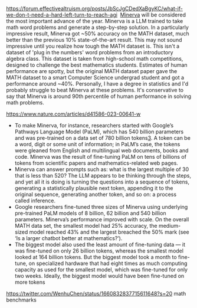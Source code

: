 
https://forum.effectivealtruism.org/posts/JbScJgCDedXaBgyKC/what-if-we-don-t-need-a-hard-left-turn-to-reach-agi
 [Minerva](https://twitter.com/matthewjbar/status/1542594514589581313?s=21&t=1t02xn9xyriXOte_d3RYyQ) will be considered the most important advance of the year. Minerva is a LLM trained to take math word problems and generate a step-by-step solution. In a particularly impressive result, Minerva got ~50% accuracy on the MATH dataset, much better than the previous 10% state-of-the-art result. This may not sound impressive until you realize how tough the MATH dataset is. This isn't a dataset of 'plug in the numbers' word problems from an introductory algebra class. This dataset is taken from high-school math competitions, designed to challenge the best mathematics students. Estimates of human performance are spotty, but the original MATH dataset paper gave the MATH dataset to a smart Computer Science undergrad student and got a performance around ~40%. Personally, I have a degree in statistics and I'd probably struggle to beat Minerva at these problems. It's conservative to say that Minerva is around 90th percentile of human performance in solving math problems.

https://www.nature.com/articles/d41586-023-00641-w
- To make Minerva, for instance, researchers started with Google’s Pathways Language Model (PaLM), which has 540 billion parameters and was pre-trained on a data set of 780 billion tokens[3](https://www.nature.com/articles/d41586-023-00641-w#ref-CR3). A token can be a word, digit or some unit of information; in PaLM’s case, the tokens were gleaned from English and multilingual web documents, books and code. Minerva was the result of fine-tuning PaLM on tens of billions of tokens from scientific papers and mathematics-related web pages.
- Minerva can answer prompts such as: what is the largest multiple of 30 that is less than 520? The LLM appears to be thinking through the steps, and yet all it is doing is turning the questions into a sequence of tokens, generating a statistically plausible next token, appending it to the original sequence, generating another token, and so on: a process called inference.
- Google researchers fine-tuned three sizes of Minerva using underlying pre-trained PaLM models of 8 billion, 62 billion and 540 billion parameters. Minerva’s performance improved with scale. On the overall MATH data set, the smallest model had 25% accuracy, the medium-sized model reached 43% and the largest breached the 50% mark (see ‘Is a larger chatbot better at mathematics?’).
- The biggest model also used the least amount of fine-tuning data — it was fine-tuned on only 26 billion tokens, whereas the smallest model looked at 164 billion tokens. But the biggest model took a month to fine-tune, on specialized hardware that had eight times as much computing capacity as used for the smallest model, which was fine-tuned for only two weeks. Ideally, the biggest model would have been fine-tuned on more tokens


https://twitter.com/WenhuChen/status/1660832837715611648?s=20
math benchmarks
